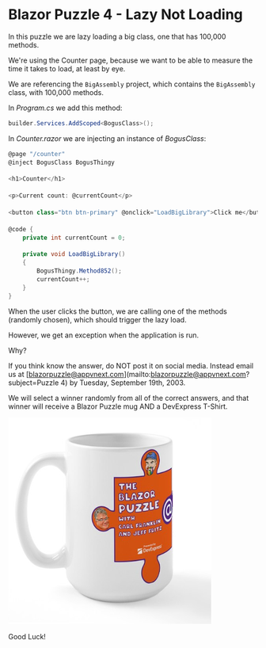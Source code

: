 # Blazor Puzzle 4 - Lazy Not Loading

In this puzzle we are lazy loading a big class, one that has 100,000 methods.

We're using the Counter page, because we want to be able to measure the time it takes to load, at least by eye.

We are referencing the `BigAssembly` project, which contains the `BigAssembly` class, with 100,000 methods.

In *Program.cs* we add this method:

```c#
builder.Services.AddScoped<BogusClass>();
```

In *Counter.razor* we are injecting an instance of *BogusClass*:

```c#
@page "/counter"
@inject BogusClass BogusThingy

<h1>Counter</h1>

<p>Current count: @currentCount</p>

<button class="btn btn-primary" @onclick="LoadBigLibrary">Click me</button>

@code {
    private int currentCount = 0;

    private void LoadBigLibrary()
    {
        BogusThingy.Method852();
        currentCount++;
    }
}
```

When the user clicks the button, we are calling one of the methods (randomly chosen), which should trigger the lazy load.

However, we get an exception when the application is run.

Why?

If you think know the answer, do NOT post it on social media. Instead email us at [blazorpuzzle@appvnext.com](mailto:blazorpuzzle@appvnext.com?subject=Puzzle 4) by Tuesday, September 19th, 2003. 

We will select a winner randomly from all of the correct answers, and that winner will receive a Blazor Puzzle mug AND a DevExpress T-Shirt.

![mug](images/mug.png)

Good Luck!
